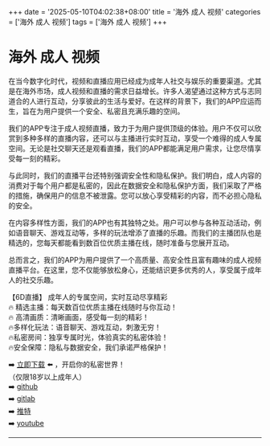 +++
date = '2025-05-10T04:02:38+08:00'
title = '海外 成人 视频'
categories = ['海外 成人 视频']
tags = ['海外 成人 视频']
+++

# 海外 成人 视频

在当今数字化时代，视频和直播应用已经成为成年人社交与娱乐的重要渠道。尤其是在海外市场，成人视频和直播的需求日益增长。许多人渴望通过这种方式与志同道合的人进行互动，分享彼此的生活与爱好。在这样的背景下，我们的APP应运而生，旨在为用户提供一个安全、私密且充满乐趣的空间。

我们的APP专注于成人视频直播，致力于为用户提供顶级的体验。用户不仅可以欣赏到多种多样的直播内容，还可以与主播进行实时互动，享受一个难得的成人专属空间。无论是社交聊天还是观看直播，我们的APP都能满足用户需求，让您尽情享受每一刻的精彩。

与此同时，我们的直播平台还特别强调安全性和隐私保护。我们明白，成人内容的消费对于每个用户都是私密的，因此在数据安全和隐私保护方面，我们采取了严格的措施，确保用户的信息不被泄露。您可以放心享受精彩的内容，而不必担心隐私的安全。

在内容多样性方面，我们的APP也有其独特之处。用户可以参与各种互动活动，例如语音聊天、游戏互动等，多样的玩法增添了直播的乐趣。而我们的主播团队也是精选的，您每天都能看到数百位优质主播在线，随时准备与您展开互动。

总而言之，我们的APP为用户提供了一个高质量、高安全性且富有趣味的成人视频直播平台。在这里，您不仅能够放松身心，还能结识更多优秀的人，享受属于成年人的社交乐趣。

【6D直播】
成年人的专属空间，实时互动尽享精彩  
🔥 精选主播：每天数百位优质主播在线随时与你互动！  
🔥 高清画质：清晰画面，感受每一刻的精彩！  
🔥多样化玩法：语音聊天、游戏互动，刺激无穷！  
🔥私密房间：独享专属时光，体验真实的私密体验！  
🔥安全保障：隐私与数据安全，我们承诺严格保护！  

➡️ [立即下载](https://down123.s3.ap-east-1.amazonaws.com/down/down.html?channelCode=blog) ⬅️ ，开启你的私密世界！  
（仅限18岁以上成年人）  
➡️ [github](https://aldult-live.github.io/)  
➡️ [gitlab](https://seo-09598d.gitlab.io/)  
➡️ [推特](https://x.com/wegame33)  
➡️ [youtube](https://www.youtube.com/@6Dlive)  

---
